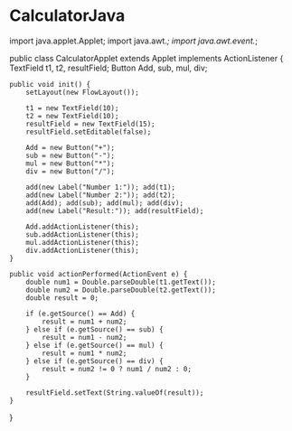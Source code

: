 # CalculatorJava
import java.applet.Applet;
import java.awt.*;
import java.awt.event.*;

public class CalculatorApplet extends Applet implements ActionListener {
    TextField t1, t2, resultField;
    Button Add, sub, mul, div;

    public void init() {
        setLayout(new FlowLayout());

        t1 = new TextField(10);
        t2 = new TextField(10);
        resultField = new TextField(15);
        resultField.setEditable(false);

        Add = new Button("+");
        sub = new Button("-");
        mul = new Button("*");
        div = new Button("/");

        add(new Label("Number 1:")); add(t1);
        add(new Label("Number 2:")); add(t2);
        add(Add); add(sub); add(mul); add(div);
        add(new Label("Result:")); add(resultField);

        Add.addActionListener(this);
        sub.addActionListener(this);
        mul.addActionListener(this);
        div.addActionListener(this);
    }

    public void actionPerformed(ActionEvent e) {
        double num1 = Double.parseDouble(t1.getText());
        double num2 = Double.parseDouble(t2.getText());
        double result = 0;

        if (e.getSource() == Add) {
            result = num1 + num2;
        } else if (e.getSource() == sub) {
            result = num1 - num2;
        } else if (e.getSource() == mul) {
            result = num1 * num2;
        } else if (e.getSource() == div) {
            result = num2 != 0 ? num1 / num2 : 0;
        }

        resultField.setText(String.valueOf(result));
    }
}
